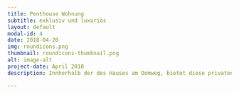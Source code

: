 ```yaml
---
title: Penthouse Wohnung
subtitle: exklusiv und luxuriös
layout: default
modal-id: 4
date: 2018-04-20
img: roundicons.png
thumbnail: roundicons-thumbnail.png
alt: image-alt
project-date: April 2018
description: Innherhalb der des Hauses am Domweg, bietet diese privaten Wohnung höchsten Wohnkomfort und modernes Design. Die großzügig geschnittenen Wohnräume bestechen durch ihre hochwertige Ausstattung und einladende Atmosphäre. Hier genießen die Bewohner ein exklusives Lebensgefühl in der begehrten Lage.

---
```

